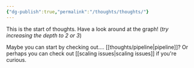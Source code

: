 ```yaml
---
{"dg-publish":true,"permalink":"/thoughts/thoughts/"}
---
```


This is the start of thoughts. Have a look around at the graph! (*try increasing the depth to 2 or 3*)

Maybe you can start by checking out.... [[thoughts/pipeline\|pipeline]]? Or perhaps you can check out [[scaling issues\|scaling issues]] if you're curious.